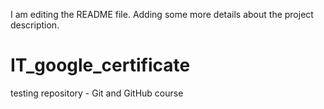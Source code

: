 I am editing the README file. Adding some more details about the project description. 
# IT_google_certificate
testing repository - Git and GitHub course 
